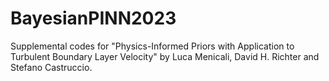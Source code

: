 # BayesianPINN2023

Supplemental codes for "Physics-Informed Priors with Application to Turbulent Boundary Layer Velocity" by Luca Menicali, David H. Richter and Stefano Castruccio.
